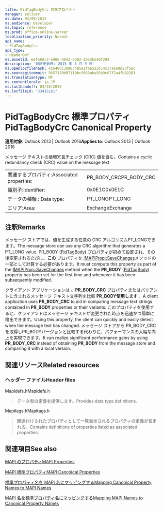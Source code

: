 ```yaml
---
title: PidTagBodyCrc 標準プロパティ
manager: soliver
ms.date: 03/09/2015
ms.audience: Developer
ms.topic: reference
ms.prod: office-online-server
localization_priority: Normal
api_name:
- PidTagBodyCrc
api_type:
- HeaderDef
ms.assetid: 6efe9dc3-e988-4042-ab02-2863b5e0f294
description: '最終更新日: 2015 年 3 月 9 日'
ms.openlocfilehash: 416486c3b06c485a1fa6525b54c37a6e0d23f56c
ms.sourcegitcommit: 8657170d071f9bcf680aba50b9c07f2a4fb82283
ms.translationtype: MT
ms.contentlocale: ja-JP
ms.lasthandoff: 04/28/2019
ms.locfileid: "33415181"
---
```

# <a name="pidtagbodycrc-canonical-property"></a><span data-ttu-id="c889d-103">PidTagBodyCrc 標準プロパティ</span><span class="sxs-lookup"><span data-stu-id="c889d-103">PidTagBodyCrc Canonical Property</span></span>

  
  
<span data-ttu-id="c889d-104">**適用対象**: Outlook 2013 | Outlook 2016</span><span class="sxs-lookup"><span data-stu-id="c889d-104">**Applies to**: Outlook 2013 | Outlook 2016</span></span> 
  
<span data-ttu-id="c889d-105">メッセージ テキストの循環冗長チェック (CRC) 値を含む。</span><span class="sxs-lookup"><span data-stu-id="c889d-105">Contains a cyclic redundancy check (CRC) value on the message text.</span></span>
  
|||
|:-----|:-----|
|<span data-ttu-id="c889d-106">関連するプロパティ:</span><span class="sxs-lookup"><span data-stu-id="c889d-106">Associated properties:</span></span>  <br/> |<span data-ttu-id="c889d-107">PR_BODY_CRC</span><span class="sxs-lookup"><span data-stu-id="c889d-107">PR_BODY_CRC</span></span>  <br/> |
|<span data-ttu-id="c889d-108">識別子:</span><span class="sxs-lookup"><span data-stu-id="c889d-108">Identifier:</span></span>  <br/> |<span data-ttu-id="c889d-109">0x0E1C</span><span class="sxs-lookup"><span data-stu-id="c889d-109">0x0E1C</span></span>  <br/> |
|<span data-ttu-id="c889d-110">データの種類 : </span><span class="sxs-lookup"><span data-stu-id="c889d-110">Data type:</span></span>  <br/> |<span data-ttu-id="c889d-111">PT_LONG</span><span class="sxs-lookup"><span data-stu-id="c889d-111">PT_LONG</span></span>  <br/> |
|<span data-ttu-id="c889d-112">エリア:</span><span class="sxs-lookup"><span data-stu-id="c889d-112">Area:</span></span>  <br/> |<span data-ttu-id="c889d-113">Exchange</span><span class="sxs-lookup"><span data-stu-id="c889d-113">Exchange</span></span>  <br/> |
   
## <a name="remarks"></a><span data-ttu-id="c889d-114">注釈</span><span class="sxs-lookup"><span data-stu-id="c889d-114">Remarks</span></span>

<span data-ttu-id="c889d-115">メッセージ ストアでは、値を生成する任意の CRC アルゴリズムPT_LONGできます。</span><span class="sxs-lookup"><span data-stu-id="c889d-115">The message store can use any CRC algorithm that generates a PT_LONG value.</span></span> <span data-ttu-id="c889d-116">PR_BODY ([PidTagBody](pidtagbody-canonical-property.md)) プロパティが初めて設定され、その後変更されるたびに、**この** プロパティを [IMAPIProp::SaveChanges](imapiprop-savechanges.md)メソッドの一部として計算する必要があります。</span><span class="sxs-lookup"><span data-stu-id="c889d-116">It must compute this property as part of the [IMAPIProp::SaveChanges](imapiprop-savechanges.md) method when the **PR_BODY** ([PidTagBody](pidtagbody-canonical-property.md)) property has been set for the first time and whenever it has been subsequently modified.</span></span>
  
<span data-ttu-id="c889d-117">クライアント アプリケーションは **、PR_BODY_CRC** プロパティまたはバリアントに含まれるメッセージ テキスト文字列を比較 **PR_BODY使用します** 。</span><span class="sxs-lookup"><span data-stu-id="c889d-117">A client application uses **PR_BODY_CRC** to aid in comparing message text strings contained in **PR_BODY** properties or their variants.</span></span> <span data-ttu-id="c889d-118">このプロパティを使用すると、クライアントはメッセージ テキストが変更された時点を迅速かつ簡単に検出できます。</span><span class="sxs-lookup"><span data-stu-id="c889d-118">Using this property, the client can quickly and easily detect when the message text has changed.</span></span> <span data-ttu-id="c889d-119">メッセージ ストアから PR_BODY_CRC を取得しPR_BODYバージョンと比較する代わりに、パフォーマンスの大幅な向上を実現できます。</span><span class="sxs-lookup"><span data-stu-id="c889d-119">It can realize significant performance gains by using **PR_BODY_CRC** instead of obtaining **PR_BODY** from the message store and comparing it with a local version.</span></span> 
  
## <a name="related-resources"></a><span data-ttu-id="c889d-120">関連リソース</span><span class="sxs-lookup"><span data-stu-id="c889d-120">Related resources</span></span>

### <a name="header-files"></a><span data-ttu-id="c889d-121">ヘッダー ファイル</span><span class="sxs-lookup"><span data-stu-id="c889d-121">Header files</span></span>

<span data-ttu-id="c889d-122">Mapidefs.h</span><span class="sxs-lookup"><span data-stu-id="c889d-122">Mapidefs.h</span></span>
  
> <span data-ttu-id="c889d-123">データ型の定義を提供します。</span><span class="sxs-lookup"><span data-stu-id="c889d-123">Provides data type definitions.</span></span>
    
<span data-ttu-id="c889d-124">Mapitags.h</span><span class="sxs-lookup"><span data-stu-id="c889d-124">Mapitags.h</span></span>
  
> <span data-ttu-id="c889d-125">関連付けられたプロパティとして一覧表示されるプロパティの定義が含まれる。</span><span class="sxs-lookup"><span data-stu-id="c889d-125">Contains definitions of properties listed as associated properties.</span></span>
    
## <a name="see-also"></a><span data-ttu-id="c889d-126">関連項目</span><span class="sxs-lookup"><span data-stu-id="c889d-126">See also</span></span>



[<span data-ttu-id="c889d-127">MAPI のプロパティ</span><span class="sxs-lookup"><span data-stu-id="c889d-127">MAPI Properties</span></span>](mapi-properties.md)
  
[<span data-ttu-id="c889d-128">MAPI 標準プロパティ</span><span class="sxs-lookup"><span data-stu-id="c889d-128">MAPI Canonical Properties</span></span>](mapi-canonical-properties.md)
  
[<span data-ttu-id="c889d-129">標準プロパティ名を MAPI 名にマッピングする</span><span class="sxs-lookup"><span data-stu-id="c889d-129">Mapping Canonical Property Names to MAPI Names</span></span>](mapping-canonical-property-names-to-mapi-names.md)
  
[<span data-ttu-id="c889d-130">MAPI 名を標準プロパティ名にマッピングする</span><span class="sxs-lookup"><span data-stu-id="c889d-130">Mapping MAPI Names to Canonical Property Names</span></span>](mapping-mapi-names-to-canonical-property-names.md)

